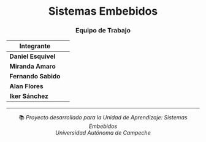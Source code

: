 <div align="center">

#  Sistemas Embebidos  

### **Equipo de Trabajo**

| Integrante | |
|-------------|--|
|  **Daniel Esquivel** | |
|  **Miranda Amaro** | |
|  **Fernando Sabido** | |
|  **Alan Flores** | |
|  **Iker Sánchez** | |

---

📚 *Proyecto desarrollado para la Unidad de Aprendizaje: Sistemas Embebidos*  
 *Universidad Autónoma de Campeche*  

</div>

